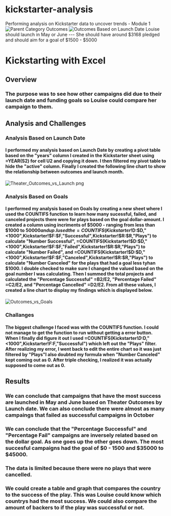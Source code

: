 # kickstarter-analysis
Performing analysis on Kickstarter data to uncover trends - Module 1 
![Parent Category Outcomes](https://user-images.githubusercontent.com/110864175/183732952-b1703628-084d-41f9-a660-6056a8df660c.png)
![Outcomes Based on Launch Date](https://user-images.githubusercontent.com/110864175/183732872-927667ed-a9ed-4dd0-90a2-c932ecbf78b4.png)
Louise should launch in May or June --- She should have around $3168 pledged and should aim for a goal of $1500 - $5000
# Kickstarting with Excel
## Overview
### The purpose was to see how other campaigns did due to their launch date and funding goals so Louise could compare her campaign to them.
## Analysis and Challenges
### Analysis Based on Launch Date
#### I performed my analysis based on Launch Date by creating a pivot table based on the "years" column I created in the Kickstarter sheet using =YEAR(S2) for cell U2 and copying it down. I then filtered my pivot table to hide the "active" column. Finally I created the following line chart to show the relationship between outcomes and launch month.
![Theater_Outcomes_vs_Launch png](https://user-images.githubusercontent.com/110864175/185228222-19c99544-8c8d-409a-bd06-c64b9e6513f7.png)
### Analysis Based on Goals 
#### I performed my analysis based on Goals by creating a new sheet where I used the COUNTIFS function to learn how many sucessful, failed, and canceled projects there were for plays based on the goal dollar-amount. I created a column using incriments of $5000 - ranging from less than $1000 to $50000 and up. I used the =COUNTIFS(Kickstarter!$D:$D,"<1000",Kickstarter!$F:$F,"Successful",Kickstarter!$R:$R,"Plays") to calculate "Number Successful", =COUNTIFS(Kickstarter!$D:$D,"<1000",Kickstarter!$F:$F,"Failed",Kickstarter!$R:$R,"Plays") to calculate "Number Failed", and =COUNTIFS(Kickstarter!$D:$D,"<1000",Kickstarter!$F:$F,"Canceled",Kickstarter!$R:$R,"Plays") to calculate "Number Canceled" for the plays that had a goal less tyhan $1000. I double checked to make sure I changed the valued based on the goal number I was calculating. Then I summed the total projects and calculated the "Percentage Successful" =B2/E2, "Percentage Failed" =C2/E2, and "Percentage Cancelled" =D2/E2. From all these values, I created a line chart to display my findings which is displayed below. 
![Outcomes_vs_Goals](https://user-images.githubusercontent.com/110864175/185228158-9d00e754-2768-42c6-87f0-9354b2a0e996.png)
### Challanges
#### The biggest challenge I faced was with the COUNTIFS function. I could not manage to get the function to run without getting a error button. When I finally did figure it out I used =COUNTIFS(Kickstarter!$D:$D,"<1000",Kickstarter!$F:$F,"Successful") which left out the "Plays" filter. After realizing my error, I went back to edit the entire chart so it was just filtered by "Plays"I also doubted my formula when "Number Canceled" kept coming out as 0. After triple checking, I realized it was actually supposed to come out as 0.
## Results
### We can conclude that campaigns that have the most success are launched in May and June based on Theater Outcomes by Launch date. We can also conclude there were almost as many campaings that failed as successful campaigns in October
### We can conclude that the "Percentage Successful" and "Percentage Fail" campaigns are inversely related based on the dollar goal. As one goes up the other goes down. The most succesful campaigns had the goal of $0 - 1500 and $35000 to $45000.
### The data is limited because there were no plays that were cancelled. 
### We could create a table and graph that compares the country to the success of the play. This was Louise could know which countrys had the most success. We could also compare the amount of backers to if the play was successful or not.
